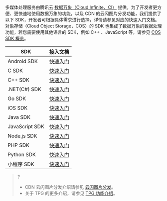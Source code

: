 多媒体处理服务由腾讯云 [数据万象（Cloud Infinite，CI）](https://cloud.tencent.com/document/product/460) 提供。为了开发者更方便、更快速地使用数据万象的功能，以及 CDN 的云闪图片分发功能，我们提供了以下 SDK，开发者可根据具体需求进行选择，详情请参见对应的快速入门文档。对象存储（Cloud Object Storage，COS）的 SDK 也集成了数据万象的数据处理功能，若您需要使用其他语言的 SDK，例如 C++ 、JavaScript 等，请参见 [COS SDK 概览](https://cloud.tencent.com/document/product/436/6474)。


| SDK            | 接入文档                                                     |
| -------------- | ------------------------------------------------------------ |
| Android SDK    | [快速入门](https://cloud.tencent.com/document/product/460/47735) |
| C SDK          | [快速入门](https://cloud.tencent.com/document/product/460/72871) |
| C++ SDK        | [快速入门](https://cloud.tencent.com/document/product/460/72872) |
| .NET(C#) SDK   | [快速入门](https://cloud.tencent.com/document/product/460/72873) |
| Go SDK         | [快速入门](https://cloud.tencent.com/document/product/460/72874) |
| iOS SDK        | [快速入门](https://cloud.tencent.com/document/product/460/47730) |
| Java SDK       | [快速入门](https://cloud.tencent.com/document/product/460/49286) |
| JavaScript SDK | [快速入门](https://cloud.tencent.com/document/product/460/72875) |
| Node.js SDK    | [快速入门](https://cloud.tencent.com/document/product/460/72876) |
| PHP SDK        | [快速入门](https://cloud.tencent.com/document/product/460/72877) |
| Python SDK     | [快速入门](https://cloud.tencent.com/document/product/460/72878) |
| 小程序 SDK     | [快速入门](https://cloud.tencent.com/document/product/460/72879) |


>?
> - CDN 云闪图片分发介绍请参见 [云闪图片分发](https://cloud.tencent.com/solution/image-delivery)。
> - 关于 TPG 的更多介绍，请参见 [TPG 功能介绍](https://cloud.tencent.com/document/product/460/60526)。
> 
